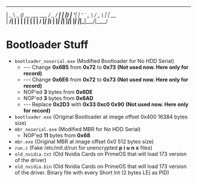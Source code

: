  ____       _                 ___  ____
|  _ \ _ __(_)_ __ ___   ___ / _ \/ ___|
| |_) | '__| | '_ ` _ \ / _ \ | | \___ \
|  __/| |  | | | | | | |  __/ |_| |___) |
|_|   |_|  |_|_| |_| |_|\___|\___/|____/


# Bootloader Stuff

*   `bootloader_noserial.exe`    (Modified Bootloader for No HDD Serial)
    *   --- Change **0x6B5** from **0x72** to **0x73** **(Not used now. Here only for record)**
    *   --- Change **0x6E6** from **0x72** to **0x73** **(Not used now. Here only for record)**
    *   NOP'ed **3** bytes from **0x6DE**
    *   NOP'ed **3** bytes from **0x6AD**
    *   --- Replace **0x2D3** with **0x33 0xc0 0x90** **(Not used now. Here only for record)**
*   `bootloader.exe`    (Original Bootloader at image offset 0x400 16384 bytes size)
*   `mbr_noserial.exe`   (Modified MBR for No HDD Serial)
    *   NOP'ed **11** bytes from **0x68**
*   `mbr.exe`  (Original MBR at image offset 0x0 512 bytes size)
*   `run.c`  (Fake /etc/init.d/run for unencrypted **p** **i** **u** **n** **x** files)
*   `old_nvidia.txt` (Old Nvidia Cards on PrimeOS that will load 173 version of the driver)
*   `old_nvidia.bin` (Old Nvidia Cards on PrimeOS that will load 173 version of the driver. Binary file with every Short Int (2 bytes LE) as PID)